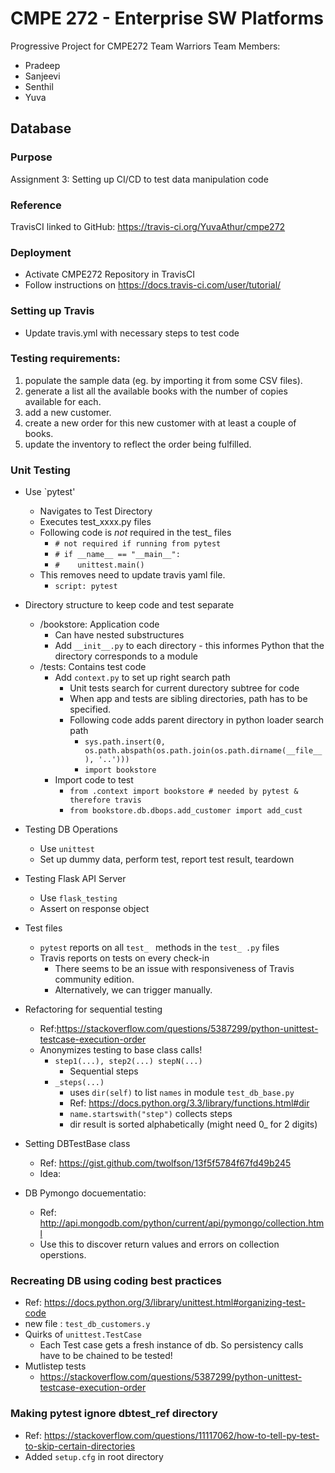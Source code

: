 # CMPE 272 - Enterprise SW Platforms
Progressive Project for CMPE272 
Team Warriors 
Team Members:
* Pradeep 
* Sanjeevi
* Senthil
* Yuva

## Database 
### Purpose 
Assignment 3: Setting up CI/CD to test data manipulation code


### Reference
TravisCI linked to GitHub: https://travis-ci.org/YuvaAthur/cmpe272 



### Deployment
* Activate CMPE272 Repository in TravisCI
* Follow instructions on https://docs.travis-ci.com/user/tutorial/ 

### Setting up Travis
* Update travis.yml with necessary steps to test code


### Testing requirements:
1. populate the sample data (eg. by importing it from some CSV files).
2. generate a list all the available books with the number of copies available for each.
3. add a new customer.
4. create a new order for this new customer with at least a couple of books.
5. update the inventory to reflect the order being fulfilled.

### Unit Testing 
* Use `pytest' 
    * Navigates to Test Directory
    * Executes test_xxxx.py files
    * Following code is *not* required in the test_ files
        * `# not required if running from pytest`	 
        * `# if __name__ == "__main__":`
        * `#    unittest.main()`
    * This removes need to update travis yaml file.
        * `script: pytest`
* Directory structure to keep code and test separate
    * /bookstore: Application code
        * Can have nested substructures
        * Add `__init__.py` to each directory - this informes Python that the directory corresponds to a module
    * /tests: Contains test code
        * Add `context.py` to set up right search path
            * Unit tests search for current durectory subtree for code
            * When app and tests are sibling directories, path has to be specified.
            * Following code adds parent directory in python loader search path
                * `sys.path.insert(0, os.path.abspath(os.path.join(os.path.dirname(__file__), '..')))`
                * `import bookstore`
        * Import code to test
            * `from .context import bookstore # needed by pytest & therefore travis`
            * `from bookstore.db.dbops.add_customer import add_cust`
* Testing DB Operations
    * Use `unittest` 
    * Set up dummy data, perform test, report test result, teardown
* Testing Flask API Server 
    * Use `flask_testing`
    * Assert on response object
* Test files
    * `pytest` reports on all `test_ ` methods in the `test_ .py` files
    * Travis reports on tests on every check-in
        * There seems to be an issue with responsiveness of Travis community edition.
        * Alternatively, we can trigger manually. 
* Refactoring for sequential testing
    * Ref:https://stackoverflow.com/questions/5387299/python-unittest-testcase-execution-order 
    * Anonymizes testing to base class calls!
        * ```step1(...), step2(...) stepN(...)``` 
            * Sequential steps
        * ```_steps(...)```
            * uses ```dir(self)``` to list ```names``` in module ```test_db_base.py```
            * Ref: https://docs.python.org/3.3/library/functions.html#dir
            * ```name.startswith("step")``` collects steps
            * dir result is sorted alphabetically (might need 0_ for 2 digits)



* Setting DBTestBase class
    * Ref: https://gist.github.com/twolfson/13f5f5784f67fd49b245 
    * Idea:

* DB Pymongo docuementatio: 
    * Ref: http://api.mongodb.com/python/current/api/pymongo/collection.html
    * Use this to discover return values and errors on collection operstions.


### Recreating DB using coding best practices
* Ref: https://docs.python.org/3/library/unittest.html#organizing-test-code
* new file : ```test_db_customers.y```
* Quirks of ```unittest.TestCase```
    * Each Test case gets a fresh instance of db. So persistency calls have to be chained to be tested! 
* Mutlistep tests
    * https://stackoverflow.com/questions/5387299/python-unittest-testcase-execution-order 

### Making pytest ignore dbtest_ref directory
* Ref: https://stackoverflow.com/questions/11117062/how-to-tell-py-test-to-skip-certain-directories 
* Added ```setup.cfg``` in root directory


